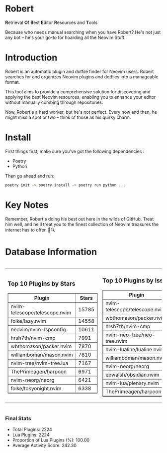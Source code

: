 # Robert

**R**etrieval
**O**f
**B**est
**E**ditor
**R**esources and
**T**ools

Because who needs manual searching when you have Robert?
He's not just any bot – he's your go-to for hoarding all the Neovim Stuff.

# Introduction
Robert is an automatic plugin and dotfile finder for Neovim users. Robert searches for and organizes Neovim plugins and dotfiles into a manageable format.

This tool aims to provide a comprehensive solution for discovering and applying the best Neovim resources, enabling you to enhance your editor without manually combing through repositories.

Now, Robert's a hard worker, but he's not perfect. Every now and then, he might miss a spot or two – think of those as his quirky charm. 

# Install
 First things first, make sure you've got the following dependencies :
  - Poetry 
  - Python 

Then go ahead and run:

```bash
poetry init -> poetry install -> poetry run python ...
```
# Key Notes

Remember, Robert's doing his best out here in the wilds of GitHub. Treat him well, and he'll treat you to the finest collection of Neovim treasures the internet has to offer. 🎩🔍


# Database Information

<div style='display:flex;flex-direction:row;justify-content:space-between;'><table><tr><td><h3>Top 10 Plugins by Stars</h3><table border="1"><tr><th>Plugin</th><th>Stars</th></tr><tr><td>nvim-telescope/telescope.nvim</td><td>15785</td></tr><tr><td>folke/lazy.nvim</td><td>14558</td></tr><tr><td>neovim/nvim-lspconfig</td><td>10611</td></tr><tr><td>hrsh7th/nvim-cmp</td><td>7991</td></tr><tr><td>wbthomason/packer.nvim</td><td>7870</td></tr><tr><td>williamboman/mason.nvim</td><td>7810</td></tr><tr><td>nvim-tree/nvim-tree.lua</td><td>7167</td></tr><tr><td>ThePrimeagen/harpoon</td><td>6971</td></tr><tr><td>nvim-neorg/neorg</td><td>6421</td></tr><tr><td>folke/tokyonight.nvim</td><td>6338</td></tr></table></td><td><h3>Top 10 Plugins by Issues</h3><table border="1"><tr><th>Plugin</th><th>Issues</th></tr><tr><td>nvim-telescope/telescope.nvim</td><td>359</td></tr><tr><td>wbthomason/packer.nvim</td><td>308</td></tr><tr><td>hrsh7th/nvim-cmp</td><td>275</td></tr><tr><td>nvim-neo-tree/neo-tree.nvim</td><td>238</td></tr><tr><td>nvim-lualine/lualine.nvim</td><td>227</td></tr><tr><td>williamboman/mason.nvim</td><td>196</td></tr><tr><td>nvim-neorg/neorg</td><td>185</td></tr><tr><td>epwalsh/obsidian.nvim</td><td>149</td></tr><tr><td>nvim-lua/plenary.nvim</td><td>146</td></tr><tr><td>ThePrimeagen/harpoon</td><td>120</td></tr></table></td><td><h3>Top 10 Plugins by Forks</h3><table border="1"><tr><th>Plugin</th><th>Forks</th></tr><tr><td>neovim/nvim-lspconfig</td><td>2076</td></tr><tr><td>nvim-telescope/telescope.nvim</td><td>833</td></tr><tr><td>nvim-tree/nvim-tree.lua</td><td>611</td></tr><tr><td>nvim-lualine/lualine.nvim</td><td>465</td></tr><tr><td>folke/tokyonight.nvim</td><td>424</td></tr><tr><td>hrsh7th/nvim-cmp</td><td>397</td></tr><tr><td>ThePrimeagen/harpoon</td><td>373</td></tr><tr><td>folke/lazy.nvim</td><td>350</td></tr><tr><td>jackMort/ChatGPT.nvim</td><td>312</td></tr><tr><td>nvim-lua/plenary.nvim</td><td>290</td></tr></table></td></tr></table></div>

### Final Stats
- Total Plugins: 2224
- Lua Plugins: 2224
- Proportion of Lua Plugins (%): 100.00
- Average Activity Score: 242.30
